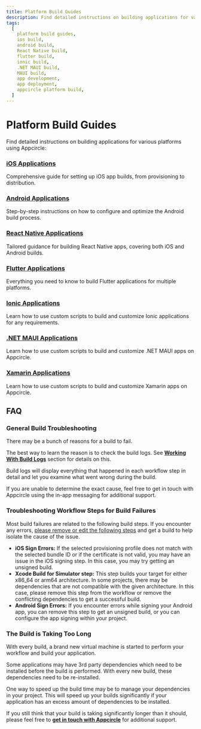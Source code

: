 ```yaml
---
title: Platform Build Guides
description: Find detailed instructions on building applications for various platforms using Appcircle. Learn how to build iOS, Android, React Native, Flutter, and Ionic applications with ease.
tags:
  [
    platform build guides,
    ios build,
    android build,
    React Native build,
    flutter build,
    ionic build,
    .NET MAUI build,
    MAUI build,
    app development,
    app deployment,
    appcircle platform build,
  ]
---
```


# Platform Build Guides

Find detailed instructions on building applications for various platforms using Appcircle:

### [iOS Applications](/build/platform-build-guides/building-ios-applications)

Comprehensive guide for setting up iOS app builds, from provisioning to distribution.

### [Android Applications](/build/platform-build-guides/building-android-applications)

Step-by-step instructions on how to configure and optimize the Android build process.

### [React Native Applications](/build/platform-build-guides/building-react-native-applications)

Tailored guidance for building React Native apps, covering both iOS and Android builds.

### [Flutter Applications](/build/platform-build-guides/building-flutter-applications)

Everything you need to know to build Flutter applications for multiple platforms.

### [Ionic Applications](/build/platform-build-guides/building-ionic-projects-with-custom-scripts)

Learn how to use custom scripts to build and customize Ionic applications for any requirements.

### [.NET MAUI Applications](/build/platform-build-guides/building-dotnet-maui-apps)

Learn how to use custom scripts to build and customize .NET MAUI apps on Appcircle.

### [Xamarin Applications](/build/platform-build-guides/building-xamarin-apps)

Learn how to use custom scripts to build and customize Xamarin apps on Appcircle.

## FAQ

### General Build Troubleshooting

There may be a bunch of reasons for a build to fail.

The best way to learn the reason is to check the build logs. See [**Working With Build Logs**](/build/build-process-management/binary-actions#working-with-build-logs) section for details on this.

Build logs will display everything that happened in each workflow step in detail and let you examine what went wrong during the build.

If you are unable to determine the exact cause, feel free to get in touch with Appcircle using the in-app messaging for additional support.

### Troubleshooting Workflow Steps for Build Failures

Most build failures are related to the following build steps. If you encounter any errors, [please remove or edit the following steps](/workflows) and get a build to help isolate the cause of the issue.

- **iOS Sign Errors:** If the selected provisioning profile does not match with the selected bundle ID or if the certificate is not valid, you may have an issue in the iOS signing step. In this case, you may try getting an unsigned build.
- **Xcode Build for Simulator step:** This step builds your target for either x86_64 or arm64 architecture. In some projects, there may be dependencies that are not compatible with the given architecture. In this case, please remove this step from the workflow or remove the conflicting dependencies to get a successful build.
- **Android Sign Errors:** If you encounter errors while signing your Android app, you can remove this step to get an unsigned build, or you can configure the app signing within your project.

### The Build is Taking Too Long

With every build, a brand new virtual machine is started to perform your workflow and build your application.

Some applications may have 3rd party dependencies which need to be installed before the build is performed. With every new build, these dependencies need to be re-installed.

One way to speed up the build time may be to manage your dependencies in your project. This will speed up your builds significantly if your application has an excess amount of dependencies to be installed.

If you still think that your build is taking significantly longer than it should, please feel free to [**get in touch with Appcircle**](https://appcircle.io/support/) for additional support.

